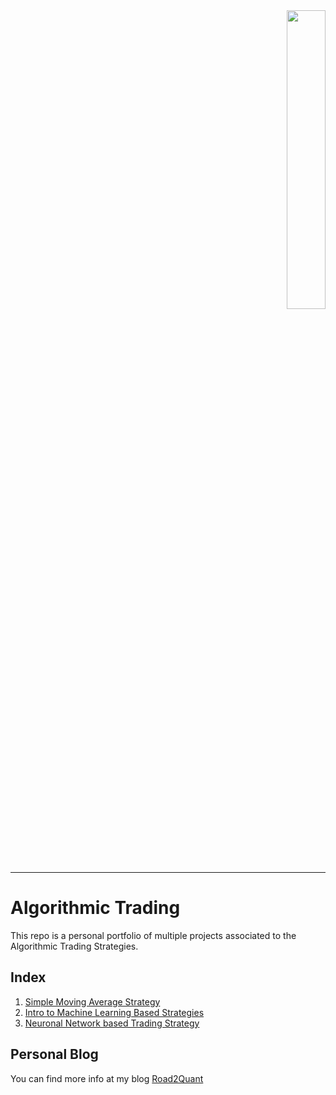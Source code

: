 
<div align="right">
  <a href="http://www.road2quant.com">
    <img src="https://uploads-ssl.webflow.com/5eae007d92687089219c5dec/5eb47da29ced78042e9768ce_long_logo.png" target="_blank"  border="0" width="35%"><br>
  </a>
</div>

-----------------

# Algorithmic Trading
This repo is a personal portfolio of multiple projects associated to the Algorithmic Trading Strategies.

## Index
1. [Simple Moving Average Strategy](./01%20Simple%20Moving%20Average.ipynb)
2. [Intro to Machine Learning Based Strategies](./02%20ML%20Based%20Strategies.ipynb)
3. [Neuronal Network based Trading Strategy](./03%20NN%20Strategy.ipynb)

## Personal Blog
You can find more info at my blog [Road2Quant](https://www.road2quant.com/categories/algo-trading)

